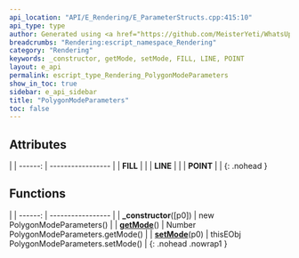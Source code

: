 ```yaml
---
api_location: "API/E_Rendering/E_ParameterStructs.cpp:415:10"
api_type: type
author: Generated using <a href="https://github.com/MeisterYeti/WhatsUpDoc">WhatsUpDoc</a>
breadcrumbs: "Rendering:escript_namespace_Rendering"
category: "Rendering"
keywords: _constructor, getMode, setMode, FILL, LINE, POINT
layout: e_api
permalink: escript_type_Rendering_PolygonModeParameters
show_in_toc: true
sidebar: e_api_sidebar
title: "PolygonModeParameters"
toc: false
---
```


## Attributes

|
| ------: | ----------------- |
| **FILL** | |
| **LINE** | |
| **POINT** | |
{: .nohead }
## Functions

|
| ------: | ----------------- |
| **_constructor**([p0]) | new PolygonModeParameters() |
| **[getMode](classRendering_1_1PolygonModeParameters#classRendering_1_1PolygonModeParameters_1a0979cb2f20640496d8fbe18fbe15f3c0)**() | Number PolygonModeParameters.getMode() |
| **[setMode](classRendering_1_1PolygonModeParameters#classRendering_1_1PolygonModeParameters_1aed558ef584d0f0997f1502fb732fb4f1)**(p0) | thisEObj PolygonModeParameters.setMode() |
{: .nohead .nowrap1 }
